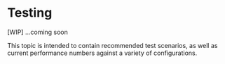 # Testing

[WIP]
...coming soon

This topic is intended to contain recommended test scenarios, as well as current
performance numbers against a variety of configurations.  
